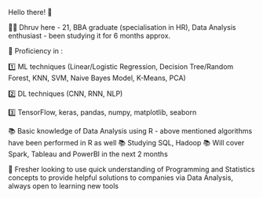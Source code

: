 Hello there! :wave:

🙋‍♂️ Dhruv here - 21, BBA graduate (specialisation in HR), Data Analysis enthusiast - been studying it for 6 months approx.

💯 Proficiency in : 

:one: ML techniques (Linear/Logistic Regression, Decision Tree/Random Forest, KNN, SVM, Naive Bayes Model, K-Means, PCA)

:two: DL techniques (CNN, RNN, NLP)

:three: TensorFlow, keras, pandas, numpy, matplotlib, seaborn 
                 
📚 Basic knowledge of Data Analysis using R - above mentioned algorithms have been performed in R as well
📚 Studying SQL, Hadoop
📚 Will cover Spark, Tableau and PowerBI in the next 2 months

👦 Fresher looking to use quick understanding of Programming and Statistics concepts to provide helpful solutions to companies via Data Analysis, always open to learning new tools
